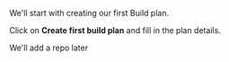 We'll start with creating our first Build plan.

Click on **Create first build plan**  and fill in the plan details.

We'll add a repo later